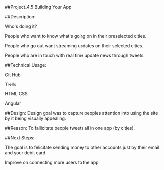 ##Project_4.5  Building Your App


##Description:

Who's doing it?

People who want to know what's going on in their preselected cities.

People who go out want streaming updates on their selected cities.

People who are in touch with real time update news through tweets.

##Technical Usage:

Git Hub

Trello

HTML CSS

Angular



##Design:
Design goal was to capture peoples attention into using the site by it being visually appealing.

##Reason: To fallicitate people tweets all in one app (by cities).


##Next Steps:

The goal is to felicitate sending money to other accounts just by their email and your debit card.

Improve on connecting more users to the app
